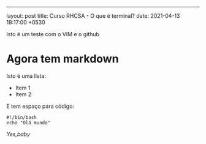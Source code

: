 ---
layout: post
title: Curso RHCSA - O que é terminal?
date:   2021-04-13 19:17:00 +0530

Isto é um teste com o VIM e o github

# Agora tem markdown

Isto é uma lista:
- Item 1
- Item 2

E tem espaço para código:

```
#!/bin/bash
echo "Olá mundo"
```

*Yes,baby*


